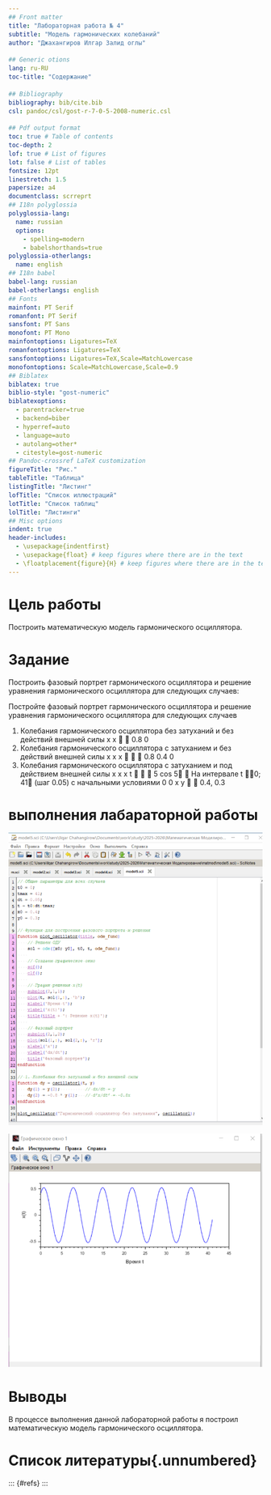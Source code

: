 ```yaml
---
## Front matter
title: "Лабораторная работа № 4"
subtitle: "Модель гармонических колебаний"
author: "Джахангиров Илгар Залид оглы"

## Generic otions
lang: ru-RU
toc-title: "Содержание"

## Bibliography
bibliography: bib/cite.bib
csl: pandoc/csl/gost-r-7-0-5-2008-numeric.csl

## Pdf output format
toc: true # Table of contents
toc-depth: 2
lof: true # List of figures
lot: false # List of tables
fontsize: 12pt
linestretch: 1.5
papersize: a4
documentclass: scrreprt
## I18n polyglossia
polyglossia-lang:
  name: russian
  options:
	- spelling=modern
	- babelshorthands=true
polyglossia-otherlangs:
  name: english
## I18n babel
babel-lang: russian
babel-otherlangs: english
## Fonts
mainfont: PT Serif
romanfont: PT Serif
sansfont: PT Sans
monofont: PT Mono
mainfontoptions: Ligatures=TeX
romanfontoptions: Ligatures=TeX
sansfontoptions: Ligatures=TeX,Scale=MatchLowercase
monofontoptions: Scale=MatchLowercase,Scale=0.9
## Biblatex
biblatex: true
biblio-style: "gost-numeric"
biblatexoptions:
  - parentracker=true
  - backend=biber
  - hyperref=auto
  - language=auto
  - autolang=other*
  - citestyle=gost-numeric
## Pandoc-crossref LaTeX customization
figureTitle: "Рис."
tableTitle: "Таблица"
listingTitle: "Листинг"
lofTitle: "Список иллюстраций"
lotTitle: "Список таблиц"
lolTitle: "Листинги"
## Misc options
indent: true
header-includes:
  - \usepackage{indentfirst}
  - \usepackage{float} # keep figures where there are in the text
  - \floatplacement{figure}{H} # keep figures where there are in the text
---
```


# Цель работы

Построить математическую модель гармонического осциллятора.

# Задание

Построить фазовый портрет гармонического осциллятора и решение уравнения
гармонического осциллятора для следующих случаев:

Постройте фазовый портрет гармонического осциллятора и решение уравнения
гармонического осциллятора для следующих случаев
1. Колебания гармонического осциллятора без затуханий и без действий внешней
силы
x x   0.8 0
2. Колебания гармонического осциллятора c затуханием и без действий внешней
силы
x x x    0.8 0.4 0
3. Колебания гармонического осциллятора c затуханием и под действием внешней
силы
x x x t    5 cos 5 
На интервале
t 0; 41
(шаг 0.05) с начальными условиями
0 0 x y   0.4, 0.3

# выполнения лабараторной работы

![команда](image/1.png)


![команда](image/2.png)


# Выводы

В процессе выполнения данной лабораторной работы я построил математическую модель гармонического осциллятора.

# Список литературы{.unnumbered}

::: {#refs}
:::